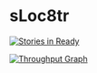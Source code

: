 # sLoc8tr 
[![Stories in Ready](https://badge.waffle.io/Octowl/sports-locator.png?label=ready&title=Ready)](http://waffle.io/Octowl/sports-locator)

[![Throughput Graph](https://graphs.waffle.io/Octowl/sports-locator/throughput.svg)](https://waffle.io/Octowl/sports-locator/metrics/throughput)

